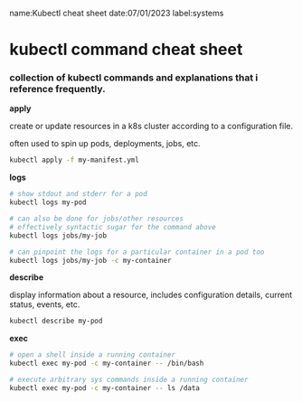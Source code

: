 name:Kubectl cheat sheet
date:07/01/2023
label:systems

# kubectl command cheat sheet
### collection of kubectl commands and explanations that i reference frequently.

__apply__

create or update resources in a k8s cluster according to a configuration file.

often used to spin up pods, deployments, jobs, etc.

```bash
kubectl apply -f my-manifest.yml
```

__logs__ 

```bash
# show stdout and stderr for a pod
kubectl logs my-pod

# can also be done for jobs/other resources
# effectively syntactic sugar for the command above
kubectl logs jobs/my-job

# can pinpoint the logs for a particular container in a pod too
kubectl logs jobs/my-job -c my-container
```

__describe__

display information about a resource, includes configuration details, current status, events, etc.
```bash
kubectl describe my-pod
```


__exec__

```bash
# open a shell inside a running container
kubectl exec my-pod -c my-container -- /bin/bash

# execute arbitrary sys commands inside a running container
kubectl exec my-pod -c my-container -- ls /data
```
